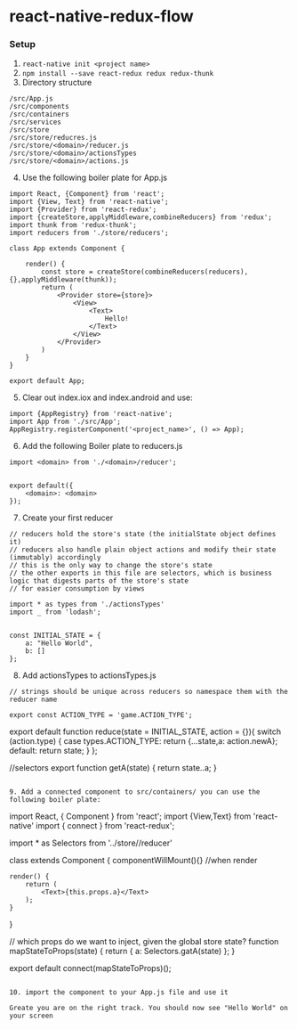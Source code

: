 # react-native-redux-flow
### Setup
1. ```react-native init <project name>```
2. ```npm install --save react-redux redux redux-thunk```
3. Directory structure  
```/src
/src/App.js
/src/components  
/src/containers  
/src/services
/src/store  
/src/store/reducres.js  
/src/store/<domain>/reducer.js
/src/store/<domain>/actionsTypes
/src/store/<domain>/actions.js
```  
4. Use the following boiler plate for App.js
 ```
 import React, {Component} from 'react';
 import {View, Text} from 'react-native';
 import {Provider} from 'react-redux';
 import {createStore,applyMiddleware,combineReducers} from 'redux';
 import thunk from 'redux-thunk';
 import reducers from './store/reducers';
 
 class App extends Component {
 
     render() {
         const store = createStore(combineReducers(reducers),{},applyMiddleware(thunk));
         return (
             <Provider store={store}>
                 <View>
                     <Text>
                         Hello!
                     </Text>
                 </View>
             </Provider>
         )
     }
 }
 
 export default App;
```
5. Clear out index.iox and index.android and use:
```
import {AppRegistry} from 'react-native';
import App from './src/App';
AppRegistry.registerComponent('<project_name>', () => App);
```
6. Add the following Boiler plate to reducers.js
```
import <domain> from './<domain>/reducer';


export default({
    <domain>: <domain>
});
```
7. Create your first <domain> reducer
```
// reducers hold the store's state (the initialState object defines it)
// reducers also handle plain object actions and modify their state (immutably) accordingly
// this is the only way to change the store's state
// the other exports in this file are selectors, which is business logic that digests parts of the store's state
// for easier consumption by views

import * as types from './actionsTypes'
import _ from 'lodash';


const INITIAL_STATE = {
    a: "Hello World",
    b: []
};
```

8. Add actionsTypes to actionsTypes.js
```
// strings should be unique across reducers so namespace them with the reducer name

export const ACTION_TYPE = 'game.ACTION_TYPE';
```


export default function reduce(state = INITIAL_STATE, action = {}){
    switch (action.type) {
        case types.ACTION_TYPE:
            return {...state,a: action.newA};
        default:
            return state;
    }
};

//selectors
export function getA(state) {
    return state.<domain>.a;
}
```

9. Add a connected component to src/containers/ you can use the following boiler plate:  
```
import React, { Component } from 'react';
import {View,Text} from 'react-native'
import { connect } from 'react-redux';

import * as <domain>Selectors from '../store/<domain>/reducer'

class <ComponentName> extends Component {
    componentWillMount(){} //when render

    render() {
        return (
            <Text>{this.props.a}</Text>
        );
    }
}

// which props do we want to inject, given the global store state?
function mapStateToProps(state) {
    return {
        a: <domain>Selectors.gatA(state)
    };
}

export default connect(mapStateToProps)(<ComponentName>);
```

10. import the component to your App.js file and use it

Greate you are on the right track. You should now see "Hello World" on your screen 

